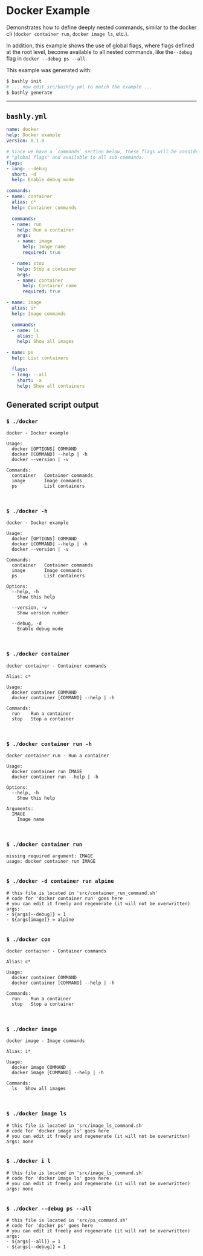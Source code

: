 # Docker Example

Demonstrates how to define deeply nested commands, similar to the docker cli
(`docker container run`, `docker image ls`, etc.).

In addition, this example shows the use of global flags, where flags defined 
at the root level, become available to all nested commands, like the`--debug`
flag in `docker --debug ps --all`.

This example was generated with:

```bash
$ bashly init
# ... now edit src/bashly.yml to match the example ...
$ bashly generate
```

-----

## `bashly.yml`

```yaml
name: docker
help: Docker example
version: 0.1.0

# Since we have a `commands` section below, these flags will be considered
# "global flags" and available to all sub-commands.
flags:
- long: --debug
  short: -d
  help: Enable debug mode

commands:
- name: container
  alias: c*
  help: Container commands

  commands:
  - name: run
    help: Run a container
    args:
    - name: image
      help: Image name
      required: true

  - name: stop
    help: Stop a container
    args:
    - name: container
      help: Container name
      required: true

- name: image
  alias: i*
  help: Image commands

  commands:
  - name: ls
    alias: l
    help: Show all images

- name: ps
  help: List containers

  flags:
  - long: --all
    short: -a
    help: Show all containers
```



## Generated script output

### `$ ./docker`

```shell
docker - Docker example

Usage:
  docker [OPTIONS] COMMAND
  docker [COMMAND] --help | -h
  docker --version | -v

Commands:
  container   Container commands
  image       Image commands
  ps          List containers



```

### `$ ./docker -h`

```shell
docker - Docker example

Usage:
  docker [OPTIONS] COMMAND
  docker [COMMAND] --help | -h
  docker --version | -v

Commands:
  container   Container commands
  image       Image commands
  ps          List containers

Options:
  --help, -h
    Show this help

  --version, -v
    Show version number

  --debug, -d
    Enable debug mode



```

### `$ ./docker container`

```shell
docker container - Container commands

Alias: c*

Usage:
  docker container COMMAND
  docker container [COMMAND] --help | -h

Commands:
  run    Run a container
  stop   Stop a container



```

### `$ ./docker container run -h`

```shell
docker container run - Run a container

Usage:
  docker container run IMAGE
  docker container run --help | -h

Options:
  --help, -h
    Show this help

Arguments:
  IMAGE
    Image name



```

### `$ ./docker container run`

```shell
missing required argument: IMAGE
usage: docker container run IMAGE


```

### `$ ./docker -d container run alpine`

```shell
# this file is located in 'src/container_run_command.sh'
# code for 'docker container run' goes here
# you can edit it freely and regenerate (it will not be overwritten)
args:
- ${args[--debug]} = 1
- ${args[image]} = alpine


```

### `$ ./docker con`

```shell
docker container - Container commands

Alias: c*

Usage:
  docker container COMMAND
  docker container [COMMAND] --help | -h

Commands:
  run    Run a container
  stop   Stop a container



```

### `$ ./docker image`

```shell
docker image - Image commands

Alias: i*

Usage:
  docker image COMMAND
  docker image [COMMAND] --help | -h

Commands:
  ls   Show all images



```

### `$ ./docker image ls`

```shell
# this file is located in 'src/image_ls_command.sh'
# code for 'docker image ls' goes here
# you can edit it freely and regenerate (it will not be overwritten)
args: none


```

### `$ ./docker i l`

```shell
# this file is located in 'src/image_ls_command.sh'
# code for 'docker image ls' goes here
# you can edit it freely and regenerate (it will not be overwritten)
args: none


```

### `$ ./docker --debug ps --all`

```shell
# this file is located in 'src/ps_command.sh'
# code for 'docker ps' goes here
# you can edit it freely and regenerate (it will not be overwritten)
args:
- ${args[--all]} = 1
- ${args[--debug]} = 1


```



